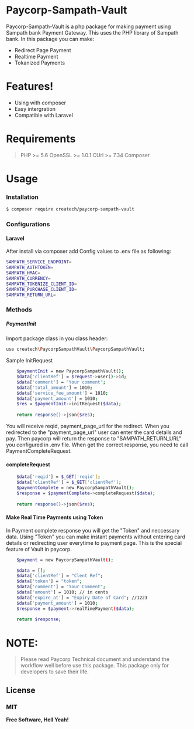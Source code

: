 # Paycorp-Sampath-Vault


Paycorp-Sampath-Vault is a php package for making payment using Sampath bank Payment Gateway. This uses the PHP library of Sampath bank. In this package you can make:

  - Redirect Page Payment
  - Realtime Payment
  - Tokanized Payments

# Features!

  - Using with composer
  - Easy intergration
  - Compatible with Laravel

# Requirements

> PHP >= 5.6
> OpenSSL >= 1.0.1
> CUrl >= 7.34
> Composer

# Usage

### Installation


```sh
$ composer require createch/paycorp-sampath-vault
```

### Configurations

#### Laravel

After install via composer add Config values to .env file as following:

```sh
SAMPATH_SERVICE_ENDPOINT=
SAMPATH_AUTHTOKEN=
SAMPATH_HMAC=
SAMPATH_CURRENCY=
SAMPATH_TOKENIZE_CLIENT_ID=
SAMPATH_PURCHASE_CLIENT_ID=
SAMPATH_RETURN_URL=
```

### Methods

##### PaymentInit

Import package class in you class header:

```sh
use createch\PaycorpSampathVault\PaycorpSampathVault;
```
Sample InitRequest

```sh
    $paymentInit = new PaycorpSampathVault();
    $data['clientRef'] = $request->user()->id;
    $data['comment'] = "Your comment";
    $data['total_amount'] = 1010;
    $data['service_fee_amount'] = 1010;
    $data['payment_amount'] = 1010;
    $res = $paymentInit->initRequest($data);
    
    return response()->json($res);
```

You will receive reqid, payment_page_url for the redirect. When you redirected to the "payment_page_url" user can enter the card details and pay. Then paycorp will return the response to "SAMPATH_RETURN_URL" you configured in .env file. When get the correct response, you need to call PaymentCompleteRequest.

#### completeRequest

```sh
    $data['reqid'] = $_GET['reqid'];
    $data['clientRef'] = $_GET['clientRef'];
    $paymentComplete = new PaycorpSampathVault();
    $response = $paymentComplete->completeRequest($data);
    
    return response()->json($res);
```

#### Make Real Time Payments using Token

In Payment complete response you will get the "Token" and neccessary data. Using "Token" you can make instant payments without entering card details or redirecting user everytime to payment page. This is the special feature of Vault in paycorp.

```sh
    $payment = new PaycorpSampathVault();

    $data = [];
    $data['clientRef'] = "Clent Ref";
    $data['token'] = "token";
    $data['comment'] = "Your Comment";
    $data['amount'] = 1010; // in cents
    $data['expire_at'] = "Expiry Date of Card"; //1223
    $data['payment_amount'] = 1010;
    $response = $payment->realTimePayment($data);
    
    return $response;
```

# NOTE:

> Please read Paycorp Technical document and understand the workflow well before use this package. This package only for developers to save their life.


License
----

### MIT

**Free Software, Hell Yeah!**

